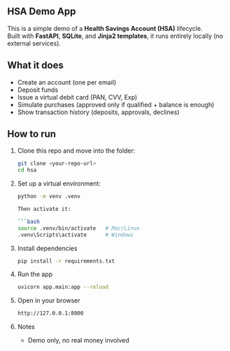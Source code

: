 ## HSA Demo App

This is a simple demo of a **Health Savings Account (HSA)** lifecycle.  
Built with **FastAPI**, **SQLite**, and **Jinja2 templates**, it runs entirely locally (no external services).

## What it does

- Create an account (one per email)  
- Deposit funds  
- Issue a virtual debit card (PAN, CVV, Exp)  
- Simulate purchases (approved only if qualified + balance is enough)  
- Show transaction history (deposits, approvals, declines)  

## How to run

1. Clone this repo and move into the folder:

   ```bash
   git clone <your-repo-url>
   cd hsa

2. Set up a virtual environment:

    ```bash
    python -m venv .venv

    Then activate it:
    
    ```bash
    source .venv/bin/activate   # Mac/Linux 
    .venv\Scripts\activate      # Windows

3. Install dependencies

    ```bash
    pip install -r requirements.txt

4. Run the app

    ```bash
    uvicorn app.main:app --reload

5. Open in your browser

    ```bash
    http://127.0.0.1:8000

6. Notes

    - Demo only, no real money involved
